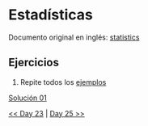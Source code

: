 # Estadísticas

Documento original en inglés: [statistics](https://github.com/Asabeneh/30-Days-Of-Python/blob/master/24_Day_Statistics/24_statistics.md)

## Ejercicios

1. Repite todos los [ejemplos](https://github.com/Asabeneh/30-Days-Of-Python/blob/master/24_Day_Statistics/24_statistics.md)

[Solución 01](01_stats.py)

[<< Day 23](../23_Entorno_virtual/README.md) | [Day 25 >>](../25_Pandas/README.md)
